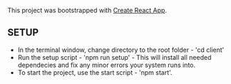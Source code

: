 This project was bootstrapped with [Create React App](https://github.com/facebook/create-react-app).

## SETUP

- In the terminal window, change directory to the root folder - 'cd client'
- Run the setup script - 'npm run setup' - This will install all needed dependecies and fix any minor errors your system runs into.
- To start the project, use the start script - 'npm start'.
